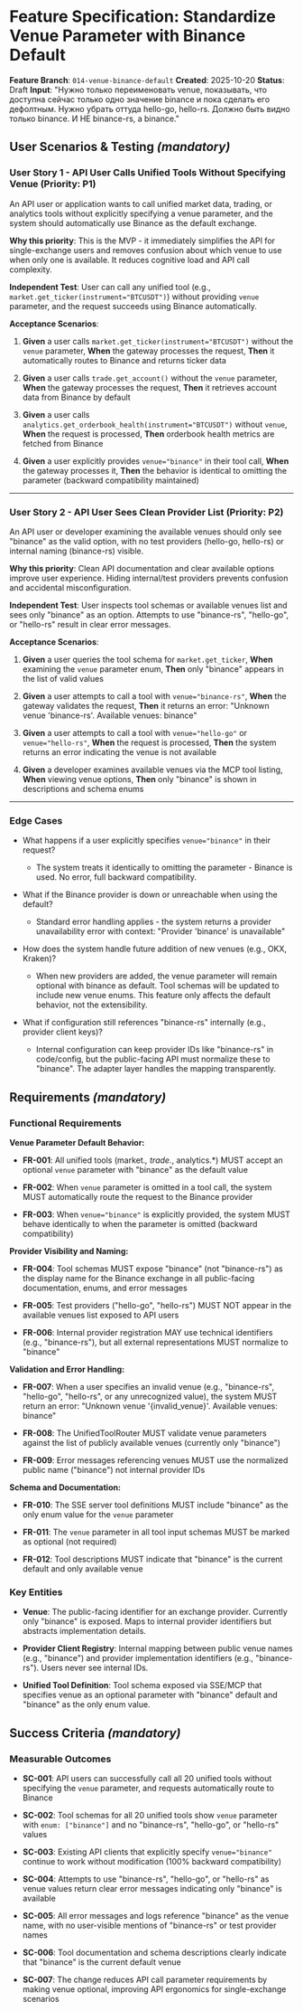 # Feature Specification: Standardize Venue Parameter with Binance Default

**Feature Branch**: `014-venue-binance-default`
**Created**: 2025-10-20
**Status**: Draft
**Input**: "Нужно только переименовать venue, показывать, что доступна сейчас только одно значение binance и пока сделать его дефолтным. Нужно убрать оттуда hello-go, hello-rs. Должно быть видно только binance. И НЕ binance-rs, а binance."

## User Scenarios & Testing *(mandatory)*

### User Story 1 - API User Calls Unified Tools Without Specifying Venue (Priority: P1)

An API user or application wants to call unified market data, trading, or analytics tools without explicitly specifying a venue parameter, and the system should automatically use Binance as the default exchange.

**Why this priority**: This is the MVP - it immediately simplifies the API for single-exchange users and removes confusion about which venue to use when only one is available. It reduces cognitive load and API call complexity.

**Independent Test**: User can call any unified tool (e.g., `market.get_ticker(instrument="BTCUSDT")`) without providing `venue` parameter, and the request succeeds using Binance automatically.

**Acceptance Scenarios**:

1. **Given** a user calls `market.get_ticker(instrument="BTCUSDT")` without the `venue` parameter, **When** the gateway processes the request, **Then** it automatically routes to Binance and returns ticker data

2. **Given** a user calls `trade.get_account()` without the `venue` parameter, **When** the gateway processes the request, **Then** it retrieves account data from Binance by default

3. **Given** a user calls `analytics.get_orderbook_health(instrument="BTCUSDT")` without `venue`, **When** the request is processed, **Then** orderbook health metrics are fetched from Binance

4. **Given** a user explicitly provides `venue="binance"` in their tool call, **When** the gateway processes it, **Then** the behavior is identical to omitting the parameter (backward compatibility maintained)

---

### User Story 2 - API User Sees Clean Provider List (Priority: P2)

An API user or developer examining the available venues should only see "binance" as the valid option, with no test providers (hello-go, hello-rs) or internal naming (binance-rs) visible.

**Why this priority**: Clean API documentation and clear available options improve user experience. Hiding internal/test providers prevents confusion and accidental misconfiguration.

**Independent Test**: User inspects tool schemas or available venues list and sees only "binance" as an option. Attempts to use "binance-rs", "hello-go", or "hello-rs" result in clear error messages.

**Acceptance Scenarios**:

1. **Given** a user queries the tool schema for `market.get_ticker`, **When** examining the `venue` parameter enum, **Then** only "binance" appears in the list of valid values

2. **Given** a user attempts to call a tool with `venue="binance-rs"`, **When** the gateway validates the request, **Then** it returns an error: "Unknown venue 'binance-rs'. Available venues: binance"

3. **Given** a user attempts to call a tool with `venue="hello-go"` or `venue="hello-rs"`, **When** the request is processed, **Then** the system returns an error indicating the venue is not available

4. **Given** a developer examines available venues via the MCP tool listing, **When** viewing venue options, **Then** only "binance" is shown in descriptions and schema enums

---

### Edge Cases

- What happens if a user explicitly specifies `venue="binance"` in their request?
  - The system treats it identically to omitting the parameter - Binance is used. No error, full backward compatibility.

- What if the Binance provider is down or unreachable when using the default?
  - Standard error handling applies - the system returns a provider unavailability error with context: "Provider 'binance' is unavailable"

- How does the system handle future addition of new venues (e.g., OKX, Kraken)?
  - When new providers are added, the venue parameter will remain optional with binance as default. Tool schemas will be updated to include new venue enums. This feature only affects the default behavior, not the extensibility.

- What if configuration still references "binance-rs" internally (e.g., provider client keys)?
  - Internal configuration can keep provider IDs like "binance-rs" in code/config, but the public-facing API must normalize these to "binance". The adapter layer handles the mapping transparently.

## Requirements *(mandatory)*

### Functional Requirements

**Venue Parameter Default Behavior:**

- **FR-001**: All unified tools (market.*, trade.*, analytics.*) MUST accept an optional `venue` parameter with "binance" as the default value

- **FR-002**: When `venue` parameter is omitted in a tool call, the system MUST automatically route the request to the Binance provider

- **FR-003**: When `venue="binance"` is explicitly provided, the system MUST behave identically to when the parameter is omitted (backward compatibility)

**Provider Visibility and Naming:**

- **FR-004**: Tool schemas MUST expose "binance" (not "binance-rs") as the display name for the Binance exchange in all public-facing documentation, enums, and error messages

- **FR-005**: Test providers ("hello-go", "hello-rs") MUST NOT appear in the available venues list exposed to API users

- **FR-006**: Internal provider registration MAY use technical identifiers (e.g., "binance-rs"), but all external representations MUST normalize to "binance"

**Validation and Error Handling:**

- **FR-007**: When a user specifies an invalid venue (e.g., "binance-rs", "hello-go", "hello-rs", or any unrecognized value), the system MUST return an error: "Unknown venue '{invalid_venue}'. Available venues: binance"

- **FR-008**: The UnifiedToolRouter MUST validate venue parameters against the list of publicly available venues (currently only "binance")

- **FR-009**: Error messages referencing venues MUST use the normalized public name ("binance") not internal provider IDs

**Schema and Documentation:**

- **FR-010**: The SSE server tool definitions MUST include "binance" as the only enum value for the `venue` parameter

- **FR-011**: The `venue` parameter in all tool input schemas MUST be marked as optional (not required)

- **FR-012**: Tool descriptions MUST indicate that "binance" is the current default and only available venue

### Key Entities

- **Venue**: The public-facing identifier for an exchange provider. Currently only "binance" is exposed. Maps to internal provider identifiers but abstracts implementation details.

- **Provider Client Registry**: Internal mapping between public venue names (e.g., "binance") and provider implementation identifiers (e.g., "binance-rs"). Users never see internal IDs.

- **Unified Tool Definition**: Tool schema exposed via SSE/MCP that specifies venue as an optional parameter with "binance" default and "binance" as the only enum value.

## Success Criteria *(mandatory)*

### Measurable Outcomes

- **SC-001**: API users can successfully call all 20 unified tools without specifying the `venue` parameter, and requests automatically route to Binance

- **SC-002**: Tool schemas for all 20 unified tools show `venue` parameter with `enum: ["binance"]` and no "binance-rs", "hello-go", or "hello-rs" values

- **SC-003**: Existing API clients that explicitly specify `venue="binance"` continue to work without modification (100% backward compatibility)

- **SC-004**: Attempts to use "binance-rs", "hello-go", or "hello-rs" as venue values return clear error messages indicating only "binance" is available

- **SC-005**: All error messages and logs reference "binance" as the venue name, with no user-visible mentions of "binance-rs" or test provider names

- **SC-006**: Tool documentation and schema descriptions clearly indicate that "binance" is the current default venue

- **SC-007**: The change reduces API call parameter requirements by making venue optional, improving API ergonomics for single-exchange scenarios
